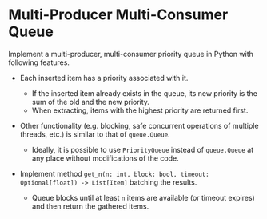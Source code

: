 # Multi-Producer Multi-Consumer Queue

Implement a multi-producer, multi-consumer priority queue in Python with
following features.
* Each inserted item has a priority associated with it.
  - If the inserted item already exists in the queue, its new priority is the
    sum of the old and the new priority.
  - When extracting, items with the highest priority are returned first.

* Other functionality (e.g. blocking, safe concurrent operations of multiple
  threads, etc.) is similar to that of `queue.Queue`.
  - Ideally, it is possible to use `PriorityQueue` instead of `queue.Queue` at any
    place without modifications of the code.

* Implement method
  `get_n(n: int, block: bool, timeout: Optional[float]) -> List[Item]`
  batching the results.
  - Queue blocks until at least `n` items are available (or timeout expires)
    and then return the gathered items.
